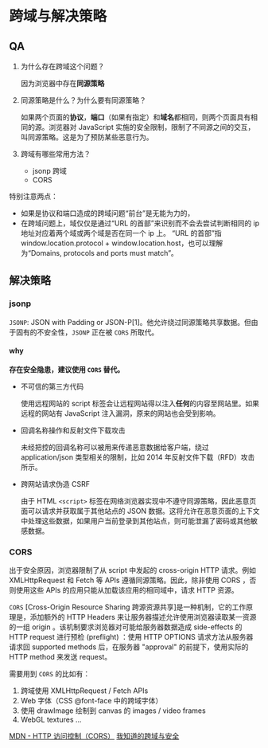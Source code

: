 # 跨域与解决策略

## QA

1. 为什么存在跨域这个问题？

   因为浏览器中存在**同源策略**

2. 同源策略是什么？为什么要有同源策略？

   如果两个页面的**协议**，**端口**（如果有指定）和**域名**都相同，则两个页面具有相同的源。浏览器对 JavaScript 实施的安全限制，限制了不同源之间的交互，叫同源策略。这是为了预防某些恶意行为。

3. 跨域有哪些常用方法？

   - jsonp 跨域
   - CORS

特别注意两点：

- 如果是协议和端口造成的跨域问题“前台”是无能为力的，
- 在跨域问题上，域仅仅是通过“URL 的首部”来识别而不会去尝试判断相同的 ip 地址对应着两个域或两个域是否在同一个 ip 上。
  “URL 的首部”指 window.location.protocol + window.location.host，也可以理解为“Domains, protocols and ports must match”。

## 解决策略

### jsonp

`JSONP`: JSON with Padding or JSON-P[1]。他允许绕过同源策略共享数据。但由于固有的不安全性，`JSONP` 正在被 `CORS` 所取代。

#### why

**存在安全隐患，建议使用 `CORS` 替代。**

- 不可信的第三方代码

  使用远程网站的 script 标签会让远程网站得以注入**任何**的内容至网站里。如果远程的网站有 JavaScript 注入漏洞，原来的网站也会受到影响。

- 回调名称操作和反射文件下载攻击

  未经把控的回调名称可以被用来传递恶意数据给客户端，绕过 application/json 类型相关的限制，比如 2014 年反射文件下载（RFD）攻击所示。

- 跨网站请求伪造 CSRF

  由于 HTML `<script>` 标签在网络浏览器实现中不遵守同源策略，因此恶意页面可以请求并获取属于其他站点的 JSON 数据。这将允许在恶意页面的上下文中处理这些数据，如果用户当前登录到其他站点，则可能泄漏了密码或其他敏感数据。

### CORS

出于安全原因，浏览器限制了从 script 中发起的 cross-origin HTTP 请求。例如 XMLHttpRequest 和 Fetch 等 APIs 遵循同源策略。因此，除非使用 CORS ，否则使用这些 APIs 的应用只能从加载该应用的相同域中，请求 HTTP 资源。

`CORS` [Cross-Origin Resource Sharing 跨源资源共享]是一种机制，它的工作原理是，添加额外的 HTTP Headers 来让服务器描述允许使用浏览器读取某一资源的一组 origin 。该机制要求浏览器对可能给服务器数据造成 side-effects 的 HTTP request 进行预检 (preflight) ：使用 HTTP OPTIONS 请求方法从服务器请求回 supported methods 后，在服务器 "approval" 的前提下，使用实际的 HTTP method 来发送 request。

需要用到 `CORS` 的比如有：

1. 跨域使用 XMLHttpRequest / Fetch APIs
2. Web 字体（CSS @font-face 中的跨域字体）
3. 使用 drawImage 绘制到 canvas 的 images / video frames
4. WebGL textures ...

[MDN - HTTP 访问控制（CORS）](https://developer.mozilla.org/zh-CN/docs/Web/HTTP/Access_control_CORS)
[我知道的跨域与安全](https://juejin.im/post/5a6320d56fb9a01cb64ee191)
